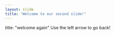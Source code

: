 ```yaml
---
layout: slide
title: "Welcome to our second slide!"
---
```

title: "welcome again"
Use the left arrow to go back!

